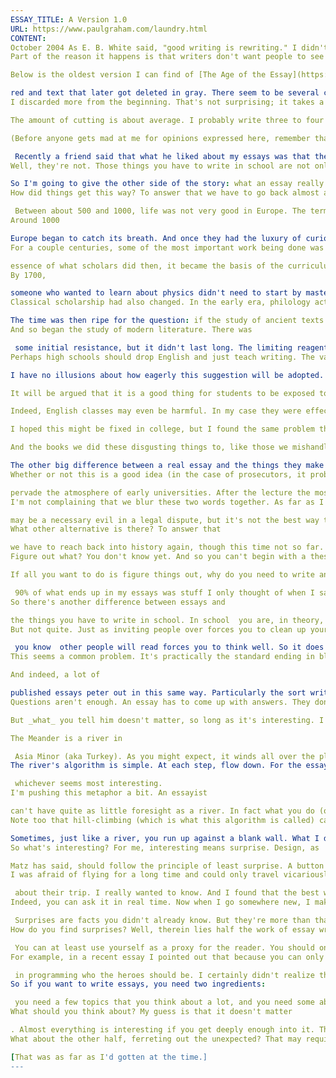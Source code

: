 ```yaml
---
ESSAY_TITLE: A Version 1.0
URL: https://www.paulgraham.com/laundry.html
CONTENT:
October 2004 As E. B. White said, "good writing is rewriting." I didn't realize this when I was in school. In writing, as in math and science, they only show you the finished product. You don't see all the false starts. This gives students a misleading view of how things get made.
Part of the reason it happens is that writers don't want people to see their mistakes. But I'm willing to let people see an early draft if it will show how much you have to rewrite to beat an essay into shape.

Below is the oldest version I can find of [The Age of the Essay](https://www.paulgraham.com/essay.html) (probably the second or third day), with text that ultimately survived in

red and text that later got deleted in gray. There seem to be several categories of cuts: things I got wrong, things that seem like bragging, flames, digressions, stretches of awkward prose, and unnecessary words.
I discarded more from the beginning. That's not surprising; it takes a while to hit your stride. There are more digressions at the start, because I'm not sure where I'm heading.

The amount of cutting is about average. I probably write three to four words for every one that appears in the final version of an essay.

(Before anyone gets mad at me for opinions expressed here, remember that anything you see here that's not in the final version is obviously something I chose not to publish, often because I disagree with it.)

 Recently a friend said that what he liked about my essays was that they weren't written the way we'd been taught to write essays in school. You remember: topic sentence, introductory paragraph, supporting paragraphs, conclusion. It hadn't occurred to me till then that those horrible things we had to write in school were even connected to what I was doing now. But sure enough, I thought, they did call them "essays," didn't they?
Well, they're not. Those things you have to write in school are not only not essays, they're one of the most pointless of all the pointless hoops you have to jump through in school. And I worry that they not only teach students the wrong things about writing, but put them off writing entirely.

So I'm going to give the other side of the story: what an essay really is, and how you write one. Or at least, how I write one. Students be forewarned: if you actually write the kind of essay I describe, you'll probably get bad grades. But knowing how it's really done should at least help you to understand the feeling of futility you have when you're writing the things they tell you to. The most obvious difference between real essays and the things one has to write in school is that real essays are not exclusively about English literature. It's a fine thing for schools to  teach students how to write. But for some bizarre reason (actually, a very specific bizarre reason that I'll explain in a moment),  the teaching of writing has gotten mixed together with the study of literature. And so all over the country, students are writing not about how a baseball team with a small budget might compete with the Yankees, or the role of color in fashion, or what constitutes a good dessert, but about symbolism in Dickens.With obvious result s. Only a few people really  care about symbolism in Dickens. The teacher doesn't. The students don't. Most of the people who've had to write PhD disserations about Dickens don't. And certainly  Dickens himself would be more interested in an essay about color or baseball.
How did things get this way? To answer that we have to go back almost a thousand years.

 Between about 500 and 1000, life was not very good in Europe. The term "dark ages" is presently out of fashion as too judgemental (the period wasn't dark; it was just _different_), but if this label didn't already exist, it would seem an inspired metaphor. What little original thought there was took place in lulls between constant wars and had something of the character of the thoughts of parents with a new baby. The most amusing thing written during this period, Liudprand of Cremona's Embassy to Constantinople, is, I suspect, mostly inadvertantly so.
Around 1000

Europe began to catch its breath. And once they had the luxury of curiosity, one of the first things they discovered was what we call "the classics." Imagine if we were visited by aliens. If they could even get here they'd presumably know a few things we don't. Immediately Alien Studies would become the most dynamic field of scholarship: instead of painstakingly discovering things for ourselves, we could simply suck up everything they'd discovered. So it was in Europe in 1200. When classical texts began to circulate in Europe, they contained not just new answers, but new questions. (If anyone proved a theorem in christian Europe before 1200, for example, there is no record of it.)
For a couple centuries, some of the most important work being done was intellectual archaelogy. Those were also the centuries during which schools were first established. And since reading ancient texts was the

essence of what scholars did then, it became the basis of the curriculum.
By 1700,

someone who wanted to learn about physics didn't need to start by mastering Greek in order to read Aristotle. But schools change slower than scholarship: the study of ancient texts had such prestige that it remained the backbone of education until the late 19th century. By then it was merely a tradition. It did serve some purposes: reading a foreign language was difficult, and thus taught discipline, or at least, kept students busy; it introduced students to cultures quite different from their own; and its very uselessness made it function (like white gloves) as a social bulwark. But it certainly wasn't true, and hadn't been true for centuries, that students were serving apprenticeships in the hottest area of scholarship.
Classical scholarship had also changed. In the early era, philology actually mattered. The texts that filtered into Europe were all corrupted to some degree by the errors of translators and copyists. Scholars had to figure out what Aristotle said before they could figure out what he meant. But by the modern era such questions were answered as well as they were ever going to be. And so the study of ancient texts became less about ancientness and more about texts.

The time was then ripe for the question: if the study of ancient texts is a valid field for scholarship, why not modern texts? The answer, of course, is that the raison d'etre of classical scholarship was a kind of intellectual archaelogy that does not need to be done in the case of contemporary authors. But for obvious reasons no one wanted to give that answer. The archaeological work being mostly done, it implied that the people studying the classics were, if not wasting their time, at least working on problems of minor importance.
And so began the study of modern literature. There was

 some initial resistance, but it didn't last long. The limiting reagent in the growth of university departments is what parents will let undergraduates study. If parents will let their children major in x, the rest follows straightforwardly. There will be jobs teaching x, and professors to fill them. The professors will establish scholarly journals and publish one another's papers. Universities with x departments will subscribe to the journals. Graduate students who want jobs as professors of x will write dissertations about it. It may take a good long while for the more prestigious universities to cave in and establish departments in cheesier xes, but at the other end of the scale there are so many universities competing to attract students that the mere establishment of a discipline requires little more than the desire to do it.High schools imitate universities. And so once university English departments were established in the late nineteenth century, the 'riting component of the 3 Rs was morphed into English. With the bizarre consequence that high school students now had to write about English literature-- to write, without even realizing it, imitations of whatever English professors had been publishing in their journals a few decades before. It's no wonder if this seems to the student a pointless exercise, because we're now three steps removed from real work: the students are imitating English professors, who are imitating classical scholars, who are merely the inheritors of a tradition growing out of what was, 700 years ago, fascinating and urgently needed work.
Perhaps high schools should drop English and just teach writing. The valuable part of English classes is learning to write, and that could be taught better by itself. Students learn better when they're interested in what they're doing, and it's hard to imagine a topic less interesting than symbolism in Dickens. Most of the people who write about that sort of thing professionally are not really interested in it. (Though indeed, it's been a while since they were writing about symbolism; now they're writing about gender.)

I have no illusions about how eagerly this suggestion will be adopted. Public schools probably couldn't stop teaching English even if they wanted to; they're probably required to by law. But here's a related suggestion that goes with the grain instead of against it: that universities establish a writing major. Many of the students who now major in English would major in writing if they could, and most would be better off.

It will be argued that it is a good thing for students to be exposed to their literary heritage. Certainly. But is that more important than that they learn to write well? And are English classes even the place to do it? After all, the average public high school student gets zero exposure to his artistic heritage. No disaster results. The people who are interested in art learn about it for themselves, and those who aren't don't. I find that American adults are no better or worse informed about literature than art, despite the fact that they spent years studying literature in high school and no time at all studying art. Which presumably means that what they're taught in school is rounding error compared to what they pick up on their own.

Indeed, English classes may even be harmful. In my case they were effectively aversion therapy. Want to make someone dislike a book? Force him to read it and write an essay about it. And make the topic so intellectually bogus that you could not, if asked, explain why one ought to write about it. I love to read more than anything, but by the end of high school I never read the books we were assigned. I was so disgusted with what we were doing that it became a point of honor with me to write nonsense at least as good at the other students' without having more than glanced over the book to learn the names of the characters and a few random events in it.

I hoped this might be fixed in college, but I found the same problem there. It was not the teachers. It was English. We were supposed to read novels and write essays about them. About what, and why? That no one seemed to be able to explain. Eventually by trial and error I found that what the teacher wanted us to do was pretend that the story had really taken place, and to analyze based on what the characters said and did (the subtler clues, the better) what their motives must have been. One got extra credit for motives having to do with class, as I suspect one must now for those involving gender and sexuality. I learned how to churn out such stuff well enough to get an A, but I never took another English class.

And the books we did these disgusting things to, like those we mishandled in high school, I find still have black marks against them in my mind. The one saving grace was that English courses tend to favor pompous, dull writers like Henry James, who deserve black marks against their names anyway. One of the principles the IRS uses in deciding whether to allow deductions is that, if something is fun, it isn't work. Fields that are intellectually unsure of themselves rely on a similar principle. Reading P.G. Wodehouse or Evelyn Waugh or Raymond Chandler is too obviously pleasing to seem like serious work, as reading Shakespeare would have been before English evolved enough to make it an effort to understand him. [sh] And so good writers (just you wait and see who's still in print in 300 years) are less likely to have readers turned against them by clumsy, self-appointed tour guides.

The other big difference between a real essay and the things they make you write in school is that a real essay doesn't take a position and then defend it. That principle, like the idea that we ought to be writing about literature, turns out to be another intellectual hangover of long forgotten origins. It's often mistakenly believed that medieval universities were mostly seminaries. In fact they were more law schools. And at least in our tradition lawyers are advocates: they are trained to be able to take either side of an argument and make as good a case for it as they can. 
Whether or not this is a good idea (in the case of prosecutors, it probably isn't), it tended to

pervade the atmosphere of early universities. After the lecture the most common form of discussion was the disputation. This idea is at least nominally preserved in our present-day thesis defense-- indeed, in the very word thesis. Most people treat the words thesis and dissertation as interchangeable, but originally, at least, a thesis was a position one took and the dissertation was the argument by which one defended it.
I'm not complaining that we blur these two words together. As far as I'm concerned, the sooner we lose the original sense of the word thesis, the better. For many, perhaps most, graduate students, it is stuffing a square peg into a round hole to try to recast one's work as a single thesis. And as for the disputation, that seems clearly a net lose. Arguing two sides of a case

may be a necessary evil in a legal dispute, but it's not the best way to get at the truth, as I think lawyers would be the first to admit. And yet this principle is built into the very structure of the essays they teach you to write in high school. The topic sentence is your thesis, chosen in advance, the supporting paragraphs the blows you strike in the conflict, and the conclusion--- uh, what it the conclusion? I was never sure about that in high school. If your thesis was well expressed, what need was there to restate it? In theory it seemed that the conclusion of a really good essay ought not to need to say any more than QED. But when you understand the origins of this sort of "essay", you can see where the conclusion comes from. It's the concluding remarks to the jury.
What other alternative is there? To answer that

we have to reach back into history again, though this time not so far. To Michel de Montaigne, inventor of the essay. He was doing something quite different from what a lawyer do es, and the difference is embodied in the name. Essayer is the French verb meaning "to try" (the cousin of our word assay),  and an "essai" is an effort. An essay is something you write in order to figure something out.
Figure out what? You don't know yet. And so you can't begin with a thesis, because you don't have one, and may never have one. An essay doesn't begin with a statement, but with a question. In a real essay, you don't take a position and defend it. You see a door that's ajar, and you open it and walk in to see what's inside.

If all you want to do is figure things out, why do you need to write anything, though? Why not just sit and think? Well, there precisely is Montaigne's great discovery. Expressing ideas helps to form them. Indeed, helps is far too weak a word.

 90% of what ends up in my essays was stuff I only thought of when I sat down to write them. That's why I write them.
So there's another difference between essays and

the things you have to write in school. In school  you are, in theory, explaining yourself to someone else. In the best case---if you're really organized---you're just writing it _down._ In a real essay you're writing for yourself. You're thinking out loud.
But not quite. Just as inviting people over forces you to clean up your apartment, writing something that

 you know  other people will read forces you to think well. So it does matter to have an audience. The things I've written just for myself are no good. Indeed, they're bad in a particular way: they tend to peter out. When I run into difficulties, I notice that I tend to conclude with a few vague questions and then drift off to get a cup of tea.
This seems a common problem. It's practically the standard ending in blog entries--- with the addition of a "heh" or an emoticon, prompted by the all too accurate sense that something is missing.

And indeed, a lot of

published essays peter out in this same way. Particularly the sort written by the staff writers of newsmagazines. Outside writers tend to supply editorials of the defend-a-position variety, which make a beeline toward a rousing (and foreordained) conclusion. But the staff writers feel obliged to write something more balanced, which in practice ends up meaning blurry. Since they're writing for a popular magazine, they start with the most radioactively controversial questions, from which (because they're writing for a popular magazine) they then proceed to recoil from in terror. Gay marriage, for or against? This group says one thing. That group says another. One thing is certain: the question is a complex one. (But don't get mad at us. We didn't draw any conclusions.)
Questions aren't enough. An essay has to come up with answers. They don't always, of course. Sometimes you start with a promising question and get nowhere. But those you don't publish. Those are like experiments that get inconclusive results. Something you publish ought to tell the reader something he didn't already know.

But _what_ you tell him doesn't matter, so long as it's interesting. I'm sometimes accused of meandering. In defend-a-position writing that would be a flaw. There you're not concerned with truth. You already know where you're going, and you want to go straight there, blustering through obstacles, and hand-waving your way across swampy ground. But that's not what you're trying to do in an essay. An essay is supposed to be a search for truth. It would be suspicious if it didn't meander.

The Meander is a river in

 Asia Minor (aka Turkey). As you might expect, it winds all over the place. But does it do this out of frivolity? Quite the opposite. Like all rivers, it's rigorously following the laws of physics. The path it has discovered, winding as it is, represents the most economical route to the sea.
The river's algorithm is simple. At each step, flow down. For the essayist this translates to: flow interesting. Of all the places to go next, choose

 whichever seems most interesting.
I'm pushing this metaphor a bit. An essayist

can't have quite as little foresight as a river. In fact what you do (or what I do) is somewhere between a river and a roman road-builder. I have a general idea of the direction I want to go in, and I choose the next topic with that in mind. This essay is about writing, so I do occasionally yank it back in that direction, but it is not all the sort of essay I thought I was going to write about writing.
Note too that hill-climbing (which is what this algorithm is called) can get you in trouble.

Sometimes, just like a river, you run up against a blank wall. What I do then is just what the river does: backtrack. At one point in this essay I found that after following a certain thread I ran out of ideas. I had to go back n paragraphs and start over in another direction. For illustrative purposes I've left the abandoned branch as a footnote. Err on the side of the river. An essay is not a reference work. It's not something you read looking for a specific answer, and feel cheated if you don't find it. I'd much rather read an essay that went off in an unexpected but interesting direction than one that plodded dutifully along a prescribed course.
So what's interesting? For me, interesting means surprise. Design, as

Matz has said, should follow the principle of least surprise. A button that looks like it will make a machine stop should make it stop, not speed up. Essays should do the opposite. Essays should aim for maximum surprise.
I was afraid of flying for a long time and could only travel vicariously. When friends came back from faraway places, it wasn't just out of politeness that I asked them

 about their trip. I really wanted to know. And I found that the best way to get information out of them was to ask what surprised them. How was the place different from what they expected? This is an extremely useful question. You can ask it of even the most unobservant people, and it will extract information they didn't even know they were recording. 
Indeed, you can ask it in real time. Now when I go somewhere new, I make a note of what surprises me about it. Sometimes I even make a conscious effort to visualize the place beforehand, so I'll have a detailed image to diff with reality.

 Surprises are facts you didn't already know. But they're more than that. They're facts that contradict things you thought you knew. And so they're the most valuable sort of fact you can get. They're like a food that's not merely healthy, but counteracts the unhealthy effects of things you've already eaten.
How do you find surprises? Well, therein lies half the work of essay writing. (The other half is expressing yourself well.)

 You can at least use yourself as a proxy for the reader. You should only write about things you've thought about a lot. And anything you come across that surprises you, who've thought about the topic a lot, will probably surprise most readers.
For example, in a recent essay I pointed out that because you can only judge computer programmers by working with them, no one knows

 in programming who the heroes should be. I certainly didn't realize this when I started writing the essay, and even now I find it kind of weird. That's what you're looking for.
So if you want to write essays, you need two ingredients:

 you need a few topics that you think about a lot, and you need some ability to ferret out the unexpected.
What should you think about? My guess is that it doesn't matter

. Almost everything is interesting if you get deeply enough into it. The one possible exception are things like working in fast food, which have deliberately had all the variation sucked out of them. In retrospect, was there anything interesting about working in Baskin-Robbins? Well, it was interesting to notice how important color was to the customers. Kids a certain age would point into the case and say that they wanted yellow. Did they want French Vanilla or Lemon? They would just look at you blankly. They wanted yellow. And then there was the mystery of why the perennial favorite Pralines n' Cream was so appealing. I'm inclined now to think it was the salt. And the mystery of why Passion Fruit tasted so disgusting. People would order it because of the name, and were always disappointed. It should have been called In-sink-erator Fruit. And there was the difference in the way fathers and mothers bought ice cream for their kids. Fathers tended to adopt the attitude of benevolent kings bestowing largesse, and mothers that of harried bureaucrats, giving in to pressure against their better judgement. So, yes, there does seem to be material, even in fast food.
What about the other half, ferreting out the unexpected? That may require some natural ability. I've noticed for a long time that I'm pathologically observant. ....

[That was as far as I'd gotten at the time.]
---
```

